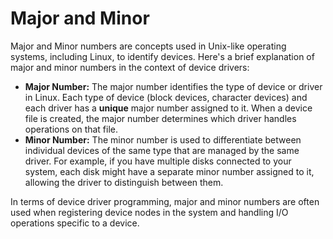 # Major and Minor

Major and Minor numbers are concepts used in Unix-like operating systems,
 including Linux, to identify devices. Here's a brief explanation of major and minor numbers in the context of device drivers:

- **Major Number:** The major number identifies the type of device or driver in Linux. Each type of device (block devices, character devices) and each driver has a **unique** major number assigned to it. When a device file is created, the major number determines which driver handles operations on that file.
- **Minor Number:** The minor number is used to differentiate between individual devices of the same type that are managed by the same driver. For example, if you have multiple disks connected to your system, each disk might have a separate minor number assigned to it, allowing the driver to distinguish between them.


In terms of device driver programming, major and minor numbers are often used when registering device nodes in the system and handling I/O operations specific to a device.
